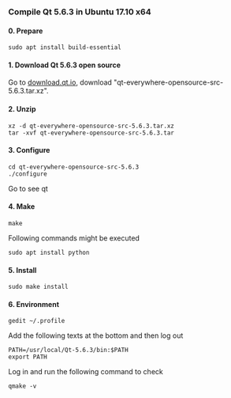 ### Compile Qt 5.6.3 in Ubuntu 17.10 x64
#### 0. Prepare
```
sudo apt install build-essential
```
#### 1. Download Qt 5.6.3 open source
Go to [download.qt.io](https://download.qt.io/official_releases/qt/5.6/5.6.3/single/), download "qt-everywhere-opensource-src-5.6.3.tar.xz".
#### 2. Unzip
```
xz -d qt-everywhere-opensource-src-5.6.3.tar.xz
tar -xvf qt-everywhere-opensource-src-5.6.3.tar
```
#### 3. Configure
```
cd qt-everywhere-opensource-src-5.6.3
./configure
```
Go to see qt
#### 4. Make
```
make
```
Following commands might be executed
```
sudo apt install python
```
#### 5. Install
```
sudo make install
```
#### 6. Environment
```
gedit ~/.profile
```
Add the following texts at the bottom and then log out
```
PATH=/usr/local/Qt-5.6.3/bin:$PATH
export PATH
```
Log in and run the following command to check
```
qmake -v
```
